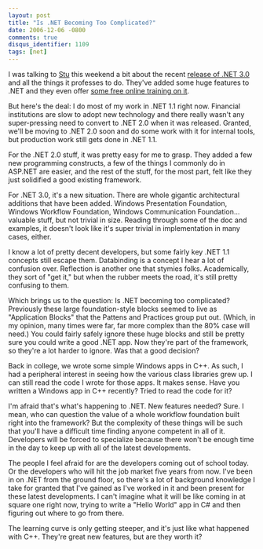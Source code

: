```yaml
---
layout: post
title: "Is .NET Becoming Too Complicated?"
date: 2006-12-06 -0800
comments: true
disqus_identifier: 1109
tags: [net]
---
```

I was talking to [Stu](http://www.stuartthompson.net) this weekend a bit
about the recent [release of .NET
3.0](http://www.microsoft.com/downloads/details.aspx?FamilyId=10CC340B-F857-4A14-83F5-25634C3BF043&displaylang=en)
and all the things it professes to do. They've added some huge features
to .NET and they even offer [some free online training on
it](https://www.microsoftelearning.com/eLearning/offerDetail.aspx?offerPriceId=109340).

 But here's the deal: I do most of my work in .NET 1.1 right now.
Financial institutions are slow to adopt new technology and there really
wasn't any super-pressing need to convert to .NET 2.0 when it was
released. Granted, we'll be moving to .NET 2.0 soon and do some work
with it for internal tools, but production work still gets done in .NET
1.1.

 For the .NET 2.0 stuff, it was pretty easy for me to grasp. They added
a few new programming constructs, a few of the things I commonly do in
ASP.NET are easier, and the rest of the stuff, for the most part, felt
like they just solidified a good existing framework.

 For .NET 3.0, it's a new situation. There are whole gigantic
architectural additions that have been added. Windows Presentation
Foundation, Windows Workflow Foundation, Windows Communication
Foundation... valuable stuff, but not trivial in size. Reading through
some of the doc and examples, it doesn't look like it's super trivial in
implementation in many cases, either.

 I know a lot of pretty decent developers, but some fairly key .NET 1.1
concepts still escape them. Databinding is a concept I hear a lot of
confusion over. Reflection is another one that stymies folks.
Academically, they sort of "get it," but when the rubber meets the road,
it's still pretty confusing to them.

 Which brings us to the question: Is .NET becoming too complicated?
Previously these large foundation-style blocks seemed to live as
"Application Blocks" that the Pattens and Practices group put out.
(Which, in my opinion, many times were far, far more complex than the
80% case will need.) You could fairly safely ignore these huge blocks
and still be pretty sure you could write a good .NET app. Now they're
part of the framework, so they're a lot harder to ignore. Was that a
good decision?

 Back in college, we wrote some simple Windows apps in C++. As such, I
had a peripheral interest in seeing how the various class libraries grew
up. I can still read the code I wrote for those apps. It makes sense.
Have you written a Windows app in C++ recently? Tried to read the code
for it?

 I'm afraid that's what's happening to .NET. New features needed? Sure.
I mean, who can question the value of a whole workflow foundation built
right into the framework? But the complexity of these things will be
such that you'll have a difficult time finding anyone competent in all
of it. Developers will be forced to specialize because there won't be
enough time in the day to keep up with all of the latest developments.

 The people I feel afraid for are the developers coming out of school
today. Or the developers who will hit the job market five years from
now. I've been in on .NET from the ground floor, so there's a lot of
background knowledge I take for granted that I've gained as I've worked
in it and been present for these latest developments. I can't imagine
what it will be like coming in at square one right now, trying to write
a "Hello World" app in C# and then figuring out where to go from
there.

 The learning curve is only getting steeper, and it's just like what
happened with C++. They're great new features, but are they worth it?
